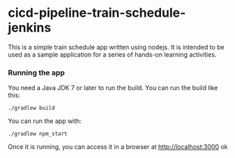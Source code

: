 # cicd-pipeline-train-schedule-jenkins

This is a simple train schedule app written using nodejs. It is intended to be used as a sample application for a series of hands-on learning activities.

### Running the app

You need a Java JDK 7 or later to run the build. You can run the build like this:

    ./gradlew build

You can run the app with:

    ./gradlew npm_start

Once it is running, you can access it in a browser at [http://localhost:3000](http://localhost:3000)
ok
